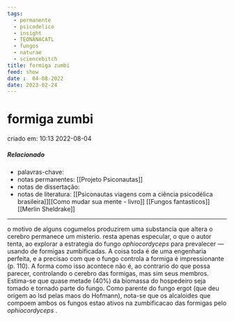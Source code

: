 ```yaml
---
tags:
  - permanente
  - psicodelico
  - insight
  - TEONANACATL
  - fungos
  - naturae
  - sciencebitch
title: formiga zumbi
feed: show
date :  04-08-2022
date: 2023-02-24
---
```

# formiga zumbi
criado em: 10:13 2022-08-04

##### Relacionado
- palavras-chave: 
- notas permanentes: [[Projeto Psiconautas]] 
- notas de dissertação:
- notas de literatura: [[Psiconautas viagens com a ciência psicodélica brasileira]][[Como mudar sua mente - livro]] [[Fungos fantasticos]] [[Merlin Sheldrake]]


---

o motivo de alguns cogumelos produzirem uma substancia que altera o cerebro permanece um misterio. resta apenas especular, o que o autor tenta, ao explorar a estrategia do fungo *ophiocordyceps* para prevalecer —usando de formigas zumbificadas.
A coisa toda é de uma engenharia perfeita, e a precisao com que o fungo controla a formiga é impressionante (p. 110).  A forma como isso acontece não é, ao contrario do que possa parecer, controlando o cerebro das formigas, mas sim seus membros. Estima-se que quase metade (40%) da biomassa do hospedeiro seja tomado e tornado parte do fungo. Como parente do fungo ergot (que deu origem ao lsd pelas maos do Hofmann), nota-se que os alcaloides que compoem ambos os fungos estao ativos na zumbificacao das formigas pelo  *ophiocordyceps* .